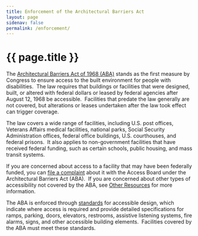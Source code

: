 ```yaml
---
title: Enforcement of the Architectural Barriers Act
layout: page
sidenav: false
permalink: /enforcement/
---
```


# {{ page.title }}

The [Architectural Barriers Act of 1968 (ABA)](..) stands as the first measure by Congress to ensure access to the built environment for people with disabilities.&nbsp;
The law requires that buildings or facilities that were designed, built, or altered with federal dollars or leased by federal agencies after August 12, 1968 be accessible.&nbsp;
Facilities that predate the law generally are not covered, but alterations or leases undertaken after the law took effect can trigger coverage.

The law covers a wide range of facilities, including U.S. post offices, Veterans Affairs medical facilities, national parks, Social Security Administration offices, federal office buildings, U.S. courthouses, and federal prisons.&nbsp;
It also applies to non-government facilities that have received federal funding, such as certain schools, public housing, and mass transit systems.

If you are concerned about access to a facility that may have been federally funded, you can [file a complaint](../enforcement/complaint.html) about it with the Access Board under the Architectural Barriers Act (ABA).&nbsp;
If you are concerned about other types of accessibility not covered by the ABA, see [Other Resources](https://www.access-board.gov/index.php?option=com_content&view=article&id=114&Itemid=1157) for more information.

The ABA is enforced through [standards](..) for accessible design, which indicate where access is required and provide detailed specifications for ramps, parking, doors, elevators, restrooms, assistive listening systems, fire alarms, signs, and other accessible building elements.&nbsp;
Facilities covered by the ABA must meet these standards.
